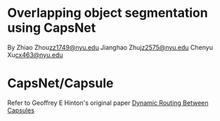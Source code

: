 # Overlapping object segmentation using CapsNet
By Zhiao Zhou<zz1749@nyu.edu> Jianghao Zhu<jz2575@nyu.edu> Chenyu Xu<cx463@nyu.edu>

# CapsNet/Capsule
Refer to Geoffrey E Hinton's original paper [Dynamic Routing Between Capsules](https://arxiv.org/abs/1710.09829)
